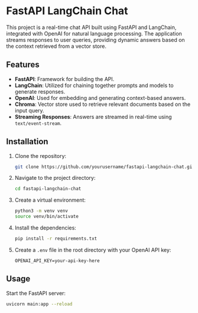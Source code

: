 # FastAPI LangChain Chat

This project is a real-time chat API built using FastAPI and LangChain, integrated with OpenAI for natural language processing. The application streams responses to user queries, providing dynamic answers based on the context retrieved from a vector store.

## Features

- **FastAPI**: Framework for building the API.
- **LangChain**: Utilized for chaining together prompts and models to generate responses.
- **OpenAI**: Used for embedding and generating context-based answers.
- **Chroma**: Vector store used to retrieve relevant documents based on the input query.
- **Streaming Responses**: Answers are streamed in real-time using `text/event-stream`.

## Installation

1. Clone the repository:
    ```bash
    git clone https://github.com/yourusername/fastapi-langchain-chat.git
    ```
2. Navigate to the project directory:
    ```bash
    cd fastapi-langchain-chat
    ```
3. Create a virtual environment:
    ```bash
    python3 -m venv venv
    source venv/bin/activate
    ```
4. Install the dependencies:
    ```bash
    pip install -r requirements.txt
    ```
5. Create a `.env` file in the root directory with your OpenAI API key:
    ```plaintext
    OPENAI_API_KEY=your-api-key-here
    ```

## Usage

Start the FastAPI server:
```bash
uvicorn main:app --reload
